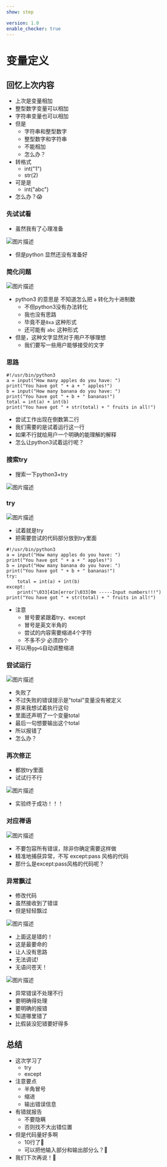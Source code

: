 ```yaml
---
show: step

version: 1.0
enable_checker: true
---
```


# 变量定义

## 回忆上次内容

- 上次是变量相加
- 整型数字变量可以相加
- 字符串变量也可以相加
- 但是
	- 字符串和整型数字
	- 整型数字和字符串
	- 不能相加
	- 怎么办？
- 转格式
	- int("1")
	- str(2)
- 可是是
	- int("abc")
-  怎么办？😱



### 先试试看

- 虽然我有了心理准备

![图片描述](https://doc.shiyanlou.com/courses/uid1190679-20210815-1629030142480)

- 但是python 显然还没有准备好

### 简化问题

![图片描述](https://doc.shiyanlou.com/courses/uid1190679-20210815-1629030007773)

- python3 的意思是 不知道怎么把 `a` 转化为十进制数
	- 不但python3没有办法转化
	- 我也没有思路
	- 毕竟不是`0xa` 这种形式
	- 还可能有 `abc` 这种形式
- 但是，这种文字显然对于用户不够理想
	- 我们要写一些用户能够接受的文字

### 思路

```
#!/usr/bin/python3
a = input("How many apples do you have: ")
print("You have got " + a + " apples!")
b = input("How many banana do you have: ")
print("You have got " + b + " bananas!")
total = int(a) + int(b)
print("You have got " + str(total) + " fruits in all!")
```

- 尝试工作出现在倒数第二行
- 我们需要的是试着运行这一行
- 如果不行就给用户一个明确的能理解的解释
- 怎么让python3试着运行呢？

### 搜索try

- 搜索一下python3+try

![图片描述](https://doc.shiyanlou.com/courses/uid1190679-20210815-1629030647815)


### try

![图片描述](https://doc.shiyanlou.com/courses/uid1190679-20210815-1629030666789)

- 试着就是try
- 把需要尝试的代码部分放到try里面

```
#!/usr/bin/python3
a = input("How many apples do you have: ")
print("You have got " + a + " apples!")
b = input("How many banana do you have: ")
print("You have got " + b + " bananas!")
try:
    total = int(a) + int(b)
except:
    print("\033[41m[error]\033[0m -----Input numbers!!!")
print("You have got " + str(total) + " fruits in all!")
```

- 注意
	- 冒号要紧跟着try、except
	- 冒号是英文半角的
	- 尝试的内容需要缩进4个字符
	- 不多不少 必须四个
- 可以用`gg=G`自动调整缩进

### 尝试运行

![图片描述](https://doc.shiyanlou.com/courses/uid1190679-20210815-1629031287390)

- 失败了
- 不过失败的错误提示是"total"变量没有被定义
- 原来我想试着执行这句
- 里面还声明了一个变量total
- 最后一句想要输出这个total
- 所以报错了
- 怎么办？

### 再次修正

- 都放try里面
- 试试行不行

![图片描述](https://doc.shiyanlou.com/courses/uid1190679-20210815-1629031545104)

- 实验终于成功！！！

### 对应禅语

![图片描述](https://doc.shiyanlou.com/courses/uid1190679-20210815-1629031616478)

- 不要包容所有错误，除非你确定需要这样做
- 精准地捕获异常，不写 except:pass 风格的代码
- 那什么是except:pass风格的代码呢？

### 异常飘过

- 修改代码
- 虽然接收到了错误
- 但是轻轻飘过

![图片描述](https://doc.shiyanlou.com/courses/uid1190679-20210815-1629032125394)

- 上面这是错的！
- 这是最要命的
- 让人没有思路
- 无法调试!
- 无语问苍天！

![图片描述](https://doc.shiyanlou.com/courses/uid1190679-20210815-1629031935304)

- 异常错误不处理不行
- 要明确得处理
- 要明确的报错
- 知道哪里错了
- 比假装没犯错要好得多

## 总结
- 这次学习了
	- try 
	- except
- 注意要点
	- 半角冒号
	- 缩进
	- 输出错误信息
- 有错就报告
	- 不要隐瞒
	- 否则找不大出错位置
- 但是代码量好多啊
	- 10行了🤯
	- 可以把他输入部分和输出部分么？🤔
- 我们下次再说！👋